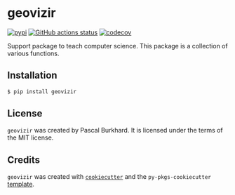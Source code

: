 # geovizir

[![pypi](https://img.shields.io/pypi/v/geovizir)](https://pypi.org/project/geovizir/) [![GitHub actions status](https://github.com/Nenuial/geovizir/workflows/ci-cd/badge.svg)](https://github.com/Nenuial/geovizir/actions?query=workflow%3Aci-cd) [![codecov](https://codecov.io/gh/Nenuial/geovizir/graph/badge.svg?token=QT0BMO1GE7)](https://codecov.io/gh/Nenuial/geovizir)

Support package to teach computer science. This package is a collection of various functions.

## Installation

```bash
$ pip install geovizir
```

## License

`geovizir` was created by Pascal Burkhard. It is licensed under the terms of the MIT license.

## Credits

`geovizir` was created with [`cookiecutter`](https://cookiecutter.readthedocs.io/en/latest/) and the `py-pkgs-cookiecutter` [template](https://github.com/py-pkgs/py-pkgs-cookiecutter).
